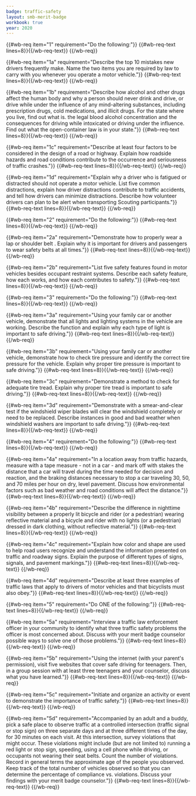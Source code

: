 ```yaml
---
badge: traffic-safety
layout: smb-merit-badge
workbook: true
year: 2020
---
```



{{#wb-req item="1" requirement="Do the following:"}}
{{#wb-req-text lines=8}}{{/wb-req-text}}
{{/wb-req}}

{{#wb-req item="1a" requirement="Describe the top 10 mistakes new drivers frequently make. Name the two items you are required by law to carry with you whenever you operate a motor vehicle."}}
{{#wb-req-text lines=8}}{{/wb-req-text}}
{{/wb-req}}

{{#wb-req item="1b" requirement="Describe how alcohol and other drugs affect the human body and why a person should never drink and drive, or drive while under the influence of any mind-altering substances, including prescription drugs, cold medications, and illicit drugs. For the state where you live, find out what is. the legal blood alcohol concentration and the consequences for driving while intoxicated or driving under the influence. Find out what the open-container law is in your state."}}
{{#wb-req-text lines=8}}{{/wb-req-text}}
{{/wb-req}}

{{#wb-req item="1c" requirement="Describe at least four factors to be considered in the design of a road or highway. Explain how roadside hazards and road conditions contribute to the occurrence and seriousness of traffic crashes."}}
{{#wb-req-text lines=8}}{{/wb-req-text}}
{{/wb-req}}

{{#wb-req item="1d" requirement="Explain why a driver who is fatigued or distracted should not operate a motor vehicle. List five common distractions, explain how driver distractions contribute to traffic accidents, and tell how drivers can minimize distractions. Describe how volunteer drivers can plan to be alert when transporting Scouting participants."}}
{{#wb-req-text lines=8}}{{/wb-req-text}}
{{/wb-req}}

{{#wb-req item="2" requirement="Do the following:"}}
{{#wb-req-text lines=8}}{{/wb-req-text}}
{{/wb-req}}

{{#wb-req item="2a" requirement="Demonstrate how to properly wear a lap or shoulder belt . Explain why it is important for drivers and passengers to wear safety belts at all times."}}
{{#wb-req-text lines=8}}{{/wb-req-text}}
{{/wb-req}}

{{#wb-req item="2b" requirement="List five safety features found in motor vehicles besides occupant restraint systems. Describe each safety feature, how each works, and how each contributes to safety."}}
{{#wb-req-text lines=8}}{{/wb-req-text}}
{{/wb-req}}

{{#wb-req item="3" requirement="Do the following:"}}
{{#wb-req-text lines=8}}{{/wb-req-text}}
{{/wb-req}}

{{#wb-req item="3a" requirement="Using your family car or another vehicle, demonstrate that all lights and lighting systems in the vehicle are working. Describe the function and explain why each type of light is important to safe driving."}}
{{#wb-req-text lines=8}}{{/wb-req-text}}
{{/wb-req}}

{{#wb-req item="3b" requirement="Using your family car or another vehicle, demonstrate how to check tire pressure and identify the correct tire pressure for the vehicle. Explain why proper tire pressure is important to safe driving."}}
{{#wb-req-text lines=8}}{{/wb-req-text}}
{{/wb-req}}

{{#wb-req item="3c" requirement="Demonstrate a method to check for adequate tire tread. Explain why proper tire tread is important to safe driving."}}
{{#wb-req-text lines=8}}{{/wb-req-text}}
{{/wb-req}}

{{#wb-req item="3d" requirement="Demonstrate with a smear-and-clear test if the windshield wiper blades will clear the windshield completely or need to be replaced. Describe instances in good and bad weather when windshield washers are important to safe driving."}}
{{#wb-req-text lines=8}}{{/wb-req-text}}
{{/wb-req}}

{{#wb-req item="4" requirement="Do the following:"}}
{{#wb-req-text lines=8}}{{/wb-req-text}}
{{/wb-req}}

{{#wb-req item="4a" requirement="In a location away from traffic hazards, measure with a tape measure - not in a car - and mark off with stakes the distance that a car will travel during the time needed for decision and reaction, and the braking distances necessary to stop a car traveling 30, 50, and 70 miles per hour on dry, level pavement. Discuss how environmental factors such as bad weather and road conditions will affect the distance."}}
{{#wb-req-text lines=8}}{{/wb-req-text}}
{{/wb-req}}

{{#wb-req item="4b" requirement="Describe the difference in nighttime visibility between a properly lit bicycle and rider (or a pedestrian) wearing reflective material and a bicycle and rider with no lights (or a pedestrian) dressed in dark clothing, without reflective material."}}
{{#wb-req-text lines=8}}{{/wb-req-text}}
{{/wb-req}}

{{#wb-req item="4c" requirement="Explain how color and shape are used to help road users recognize and understand the information presented on traffic and roadway signs. Explain the purpose of different types of signs, signals, and pavement markings."}}
{{#wb-req-text lines=8}}{{/wb-req-text}}
{{/wb-req}}

{{#wb-req item="4d" requirement="Describe at least three examples of traffic laws that apply to drivers of motor vehicles and that bicyclists must also obey."}}
{{#wb-req-text lines=8}}{{/wb-req-text}}
{{/wb-req}}

{{#wb-req item="5" requirement="Do ONE of the following:"}}
{{#wb-req-text lines=8}}{{/wb-req-text}}
{{/wb-req}}

{{#wb-req item="5a" requirement="Interview a traffic law enforcement officer in your community to identify what three traffic safety problems the officer is most concerned about. Discuss with your merit badge counselor possible ways to solve one of those problems."}}
{{#wb-req-text lines=8}}{{/wb-req-text}}
{{/wb-req}}

{{#wb-req item="5b" requirement="Using the internet (with your parent's permission), visit five websites that cover safe driving for teenagers. Then, in a group session with at least three teenagers and your counselor, discuss what you have learned."}}
{{#wb-req-text lines=8}}{{/wb-req-text}}
{{/wb-req}}

{{#wb-req item="5c" requirement="Initiate and organize an activity or event to demonstrate the importance of traffic safety."}}
{{#wb-req-text lines=8}}{{/wb-req-text}}
{{/wb-req}}

{{#wb-req item="5d" requirement="Accompanied by an adult and a buddy, pick a safe place to observe traffic at a controlled intersection (traffic signal or stop sign) on three separate days and at three different times of the day, for 30 minutes on each visit. At this intersection, survey violations that might occur. These violations might include (but are not limited to) running a red light or stop sign, speeding, using a cell phone while driving, or occupants not wearing their seat belts. Count the number of violations. Record in general terms the approximate age of the people you observed. Keep track of the total number of vehicles observed so that you can determine the percentage of compliance vs. violations. Discuss your findings with your merit badge counselor."}}
{{#wb-req-text lines=8}}{{/wb-req-text}}
{{/wb-req}}
